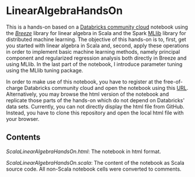 # LinearAlgebraHandsOn
This is a hands-on based on a [Databricks community cloud](https://community.cloud.databricks.com) notebook using the [*Breeze*](https://github.com/scalanlp/breeze/) library for linear algebra in Scala and the Spark [MLlib](https://spark.apache.org/docs/latest/mllib-guide.html) library for distributed machine learning. The objective of this hands-on is to, first, get you started with linear algebra in Scala and, second, apply these operations in order to implement basic machine learning methods, namely principal component and regularized regression analysis both directly in Breeze and using MLlib. In the last part of the notebook, I introduce parameter tuning using the MLlib tuning package. 

In order to make use of this notebook, you have to register at the free-of-charge Databricks community cloud and open the notebook using this [URL](https://databricks-prod-cloudfront.cloud.databricks.com/public/4027ec902e239c93eaaa8714f173bcfc/8623654525287098/4373605817327958/8746817301327119/latest.html). Alternatively, you may browse the html version of the notebook and replicate those parts of the hands-on which do not depend on Databricks' data sets. Currently, you can not directly display the html file from GitHub. Instead, you have to clone this repository and open the local html file with your browser.

## Contents

*ScalaLinearAlgebraHandsOn.html*: The notebook in html format.

*ScalaLinearAlgebraHandsOn.scala*: The content of the notebook as Scala source code. All non-Scala notebook cells were converted to comments.
